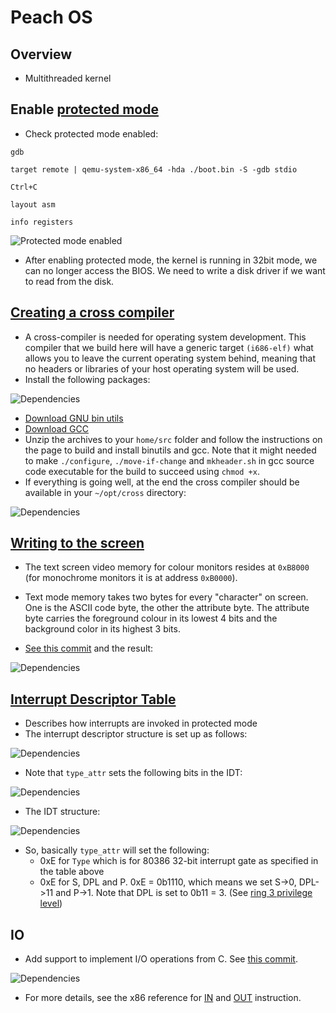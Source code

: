 # Peach OS
## Overview
- Multithreaded kernel

## Enable [protected mode](https://wiki.osdev.org/Protected_Mode)
- Check protected mode enabled:

`gdb`

`target remote | qemu-system-x86_64 -hda ./boot.bin -S -gdb stdio`

`Ctrl+C`

`layout asm`

`info registers`

![Protected mode enabled](readme-files/protected-mode.jpg)

- After enabling protected mode, the kernel is running in 32bit mode, we can no longer access the BIOS. We need to write a disk driver if we want to read from the disk.

## [Creating a cross compiler](https://wiki.osdev.org/GCC_Cross-Compiler)
- A cross-compiler is needed for operating system development. This compiler that we build here will have a generic target `(i686-elf)` what allows you to leave the current operating system behind, meaning that no headers or libraries of your host operating system will be used.
- Install the following packages:

![Dependencies](readme-files/deps.jpg)
- [Download GNU bin utils](https://ftp.gnu.org/gnu/binutils/binutils-2.35.tar.xz)
- [Download GCC](https://ftp.igh.cnrs.fr/pub/gnu/gcc/gcc-10.2.0/)
- Unzip the archives to your `home/src` folder and follow the instructions on the page to build and install binutils and gcc.
Note that it might needed to make `./configure`, `./move-if-change` and `mkheader.sh` in gcc source code executable for the build to succeed using `chmod +x`.
- If everything is going well, at the end the cross compiler should be available in your `~/opt/cross` directory:

![Dependencies](readme-files/cross-compiler.jpg)

## [Writing to the screen](https://wiki.osdev.org/Printing_to_Screen)
- The text screen video memory for colour monitors resides at `0xB8000` (for monochrome monitors it is at address `0xB0000`).

- Text mode memory takes two bytes for every "character" on screen. One is the ASCII code byte, the other the attribute byte. The attribute byte carries the foreground colour in its lowest 4 bits and the background color in its highest 3 bits.

- [See this commit](https://github.com/robertrancz/peach-os/commit/07da95612874e459a2ed84861b0203b9a4269170) and the result:

![Dependencies](readme-files/write-char.jpg)

## [Interrupt Descriptor Table](https://wiki.osdev.org/Interrupt_Descriptor_Table)
- Describes how interrupts are invoked in protected mode
- The interrupt descriptor structure is set up as follows:

![Dependencies](readme-files/idt-set.jpg)

- Note that `type_attr` sets the following bits in the IDT:

![Dependencies](readme-files/type-attr-bits.jpg)

- The IDT structure:

![Dependencies](readme-files/idt.jpg)

- So, basically `type_attr` will set the following:
    - 0xE for `Type` which is for 80386 32-bit interrupt gate as specified in the table above
    - 0xE for S, DPL and P. 0xE = 0b1110, which means we set S->0, DPL->11 and P->1. Note that DPL is set to 0b11 = 3. (See [ring 3 privilege level](https://en.wikipedia.org/wiki/Protection_ring))

## IO
- Add support to implement I/O operations from C. See [this commit](https://github.com/robertrancz/peach-os/commit/7c89723be236080b9be8256272193f04d7254fd0).

![Dependencies](readme-files/io.jpg)

- For more details, see the x86 reference for [IN](https://c9x.me/x86/html/file_module_x86_id_139.html) and [OUT](https://c9x.me/x86/html/file_module_x86_id_222.html) instruction.


